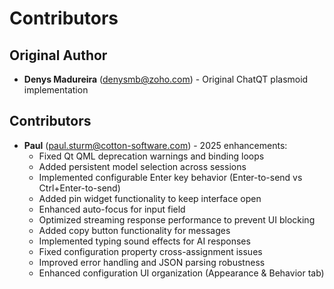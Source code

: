 # Contributors

## Original Author
- **Denys Madureira** (denysmb@zoho.com) - Original ChatQT plasmoid implementation

## Contributors
- **Paul** (paul.sturm@cotton-software.com) - 2025 enhancements:
  - Fixed Qt QML deprecation warnings and binding loops
  - Added persistent model selection across sessions
  - Implemented configurable Enter key behavior (Enter-to-send vs Ctrl+Enter-to-send)
  - Added pin widget functionality to keep interface open
  - Enhanced auto-focus for input field
  - Optimized streaming response performance to prevent UI blocking
  - Added copy button functionality for messages
  - Implemented typing sound effects for AI responses
  - Fixed configuration property cross-assignment issues
  - Improved error handling and JSON parsing robustness
  - Enhanced configuration UI organization (Appearance & Behavior tab)